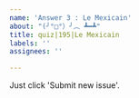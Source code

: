 ```yaml
---
name: 'Answer 3 : Le Mexicain'
about: "(╯°□°）╯︵ ┻━┻"
title: quiz|195|Le Mexicain
labels: ''
assignees: ''

---
```


Just click 'Submit new issue'.
